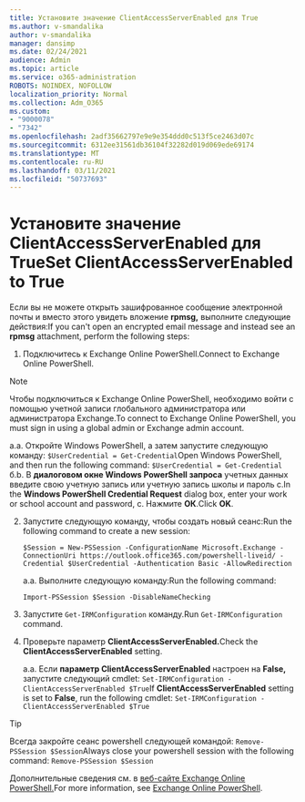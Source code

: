 ```yaml
---
title: Установите значение ClientAccessServerEnabled для True
ms.author: v-smandalika
author: v-smandalika
manager: dansimp
ms.date: 02/24/2021
audience: Admin
ms.topic: article
ms.service: o365-administration
ROBOTS: NOINDEX, NOFOLLOW
localization_priority: Normal
ms.collection: Adm_O365
ms.custom:
- "9000078"
- "7342"
ms.openlocfilehash: 2adf35662797e9e9e354ddd0c513f5ce2463d07c
ms.sourcegitcommit: 6312ee31561db36104f32282d019d069ede69174
ms.translationtype: MT
ms.contentlocale: ru-RU
ms.lasthandoff: 03/11/2021
ms.locfileid: "50737693"
---
```

# <a name="set-clientaccessserverenabled-to-true"></a><span data-ttu-id="45470-102">Установите значение ClientAccessServerEnabled для True</span><span class="sxs-lookup"><span data-stu-id="45470-102">Set ClientAccessServerEnabled to True</span></span>

<span data-ttu-id="45470-103">Если вы не можете открыть зашифрованное сообщение электронной почты и вместо этого увидеть вложение **rpmsg,** выполните следующие действия:</span><span class="sxs-lookup"><span data-stu-id="45470-103">If you can't open an encrypted email message and instead see an **rpmsg** attachment, perform the following steps:</span></span>

1. <span data-ttu-id="45470-104">Подключитесь к Exchange Online PowerShell.</span><span class="sxs-lookup"><span data-stu-id="45470-104">Connect to Exchange Online PowerShell.</span></span>

> [!NOTE]
> <span data-ttu-id="45470-105">Чтобы подключиться к Exchange Online PowerShell, необходимо войти с помощью учетной записи глобального администратора или администратора Exchange.</span><span class="sxs-lookup"><span data-stu-id="45470-105">To connect to Exchange Online PowerShell, you must sign in using a global admin or Exchange admin account.</span></span>

   <span data-ttu-id="45470-106">а.</span><span class="sxs-lookup"><span data-stu-id="45470-106">a.</span></span> <span data-ttu-id="45470-107">Откройте Windows PowerShell, а затем запустите следующую команду: `$UserCredential = Get-Credential`</span><span class="sxs-lookup"><span data-stu-id="45470-107">Open Windows PowerShell, and then run the following command: `$UserCredential = Get-Credential`</span></span>
<span data-ttu-id="45470-108">б.</span><span class="sxs-lookup"><span data-stu-id="45470-108">b.</span></span> <span data-ttu-id="45470-109">В **диалоговом окне Windows PowerShell запроса** учетных данных введите свою учетную запись или учетную запись школы и пароль c.</span><span class="sxs-lookup"><span data-stu-id="45470-109">In the **Windows PowerShell Credential Request** dialog box, enter your work or school account and password, c.</span></span> <span data-ttu-id="45470-110">Нажмите **ОК**.</span><span class="sxs-lookup"><span data-stu-id="45470-110">Click **OK**.</span></span> 

2. <span data-ttu-id="45470-111">Запустите следующую команду, чтобы создать новый сеанс:</span><span class="sxs-lookup"><span data-stu-id="45470-111">Run the following command to create a new session:</span></span>

    `$Session = New-PSSession -ConfigurationName Microsoft.Exchange -ConnectionUri https://outlook.office365.com/powershell-liveid/ -Credential $UserCredential -Authentication Basic -AllowRedirection`

    <span data-ttu-id="45470-112">а.</span><span class="sxs-lookup"><span data-stu-id="45470-112">a.</span></span> <span data-ttu-id="45470-113">Выполните следующую команду:</span><span class="sxs-lookup"><span data-stu-id="45470-113">Run the following command:</span></span>
    
    `Import-PSSession $Session -DisableNameChecking`

3. <span data-ttu-id="45470-114">Запустите `Get-IRMConfiguration` команду.</span><span class="sxs-lookup"><span data-stu-id="45470-114">Run `Get-IRMConfiguration` command.</span></span>

4. <span data-ttu-id="45470-115">Проверьте параметр **ClientAccessServerEnabled.**</span><span class="sxs-lookup"><span data-stu-id="45470-115">Check the **ClientAccessServerEnabled** setting.</span></span> 

    <span data-ttu-id="45470-116">а.</span><span class="sxs-lookup"><span data-stu-id="45470-116">a.</span></span> <span data-ttu-id="45470-117">Если **параметр ClientAccessServerEnabled** настроен на **False,** запустите следующий cmdlet: `Set-IRMConfiguration -ClientAccessServerEnabled $True`</span><span class="sxs-lookup"><span data-stu-id="45470-117">If **ClientAccessServerEnabled** setting is set to **False**, run the following cmdlet: `Set-IRMConfiguration -ClientAccessServerEnabled $True`</span></span>

> [!TIP]
> <span data-ttu-id="45470-118">Всегда закройте сеанс powershell следующей командой: `Remove-PSSession $Session`</span><span class="sxs-lookup"><span data-stu-id="45470-118">Always close your powershell session with the following command: `Remove-PSSession $Session`</span></span>

<span data-ttu-id="45470-119">Дополнительные сведения см. в [веб-сайте Exchange Online PowerShell.](https://docs.microsoft.com/powershell/exchange/connect-to-exchange-online-powershell)</span><span class="sxs-lookup"><span data-stu-id="45470-119">For more information, see [Exchange Online PowerShell](https://docs.microsoft.com/powershell/exchange/connect-to-exchange-online-powershell).</span></span>

